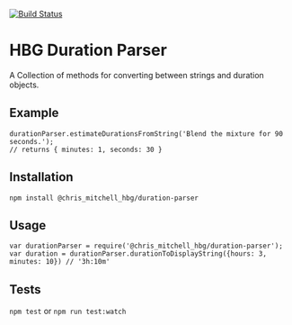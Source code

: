 [![Build Status](https://travis-ci.org/chrmitchell/hbg-duration-parser.svg?branch=master)](https://travis-ci.org/chrmitchell/hbg-duration-parser)


HBG Duration Parser
=========


A Collection of methods for converting between strings and duration objects.

## Example

```
durationParser.estimateDurationsFromString('Blend the mixture for 90 seconds.'); 
// returns { minutes: 1, seconds: 30 }
```

## Installation

  `npm install @chris_mitchell_hbg/duration-parser`

## Usage

    var durationParser = require('@chris_mitchell_hbg/duration-parser');
    var duration = durationParser.durationToDisplayString({hours: 3, minutes: 10}) // '3h:10m'

## Tests

  `npm test` or `npm run test:watch`
